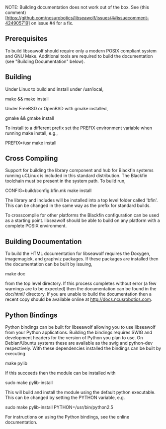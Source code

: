 NOTE: Building documentation does not work out of the box. See (this comment)[https://github.com/ncsurobotics/libseawolf/issues/4#issuecomment-424905719] on issue #4 for a fix.


Prerequisites
-------------

To build libseawolf should require only a modern POSIX compliant system and GNU
Make. Additional tools are required to build the documentation (see "Building
Documentation" below).



Building
--------

Under Linux to build and install under /usr/local,

  make && make install

Under FreeBSD or OpenBSD with gmake installed,

  gmake && gmake install

To install to a different prefix set the PREFIX environment variable when
running make install, e.g.,

  PREFIX=/usr make install



Cross Compiling
---------------

Support for building the library component and hub for Blackfin systems running
uCLinux is included in this standard distribution. The Blackfin toolchain must
be present in the system path. To build run,

  CONFIG=build/config.bfin.mk make install

The library and includes will be installed into a top level folder called
'bfin'. This can be changed in the same way as the prefix for standard builds.

To crosscompile for other platforms the Blackfin configuration can be used as a
starting point. libseawolf should be able to build on any platform with a
complete POSIX environment.



Building Documentation
----------------------

To build the HTML documentation for libseawolf requires the Doxygen,
imagemagick, and graphviz packages. If these packages are installed then the
documentation can be built by issuing,

  make doc

from the top level directory. If this process completes without error (a few
warnings are to be expected) then the documentation can be found in the
doc/html/ directory. If you are unable to build the documentation then a recent
copy should be available online at http://docs.ncusrobotics.com.



Python Bindings
---------------

Python bindings can be built for libseawolf allowing you to use libseawolf from
your Python applications. Building the bindings requires SWIG and development
headers for the version of Python you plan to use. On Debian/Ubuntu systems
these are available as the swig and python-dev respectively. With these
dependencies installed the bindings can be built by executing

  make pylib

If this succeeds then the module can be installed with

  sudo make pylib-install

This will build and install the module using the default python executable. This
can be changed by setting the PYTHON variable, e.g.

  sudo make pylib-install PYTHON=/usr/bin/python2.5

For instructions on using the Python bindings, see the online documentation.
